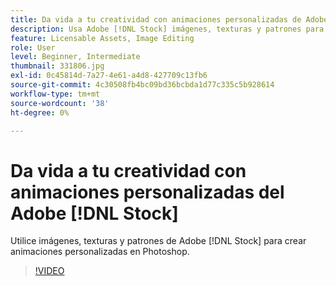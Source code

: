 ```yaml
---
title: Da vida a tu creatividad con animaciones personalizadas de Adobe [!DNL Stock]
description: Usa Adobe [!DNL Stock] imágenes, texturas y patrones para crear animaciones personalizadas en Photoshop
feature: Licensable Assets, Image Editing
role: User
level: Beginner, Intermediate
thumbnail: 331806.jpg
exl-id: 0c45814d-7a27-4e61-a4d8-427709c13fb6
source-git-commit: 4c30508fb4bc09bd36bcbda1d77c335c5b928614
workflow-type: tm+mt
source-wordcount: '38'
ht-degree: 0%

---
```


# Da vida a tu creatividad con animaciones personalizadas del Adobe [!DNL Stock]

Utilice imágenes, texturas y patrones de Adobe [!DNL Stock] para crear animaciones personalizadas en Photoshop.

>[!VIDEO](https://video.tv.adobe.com/v/331806?hidetitle=true)
